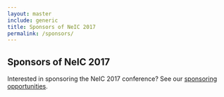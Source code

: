 ```yaml
---
layout: master
include: generic
title: Sponsors of NeIC 2017
permalink: /sponsors/
---
```


## Sponsors of NeIC 2017

Interested in sponsoring the NeIC 2017 conference? See our [sponsoring opportunities](/sponsoring/).
